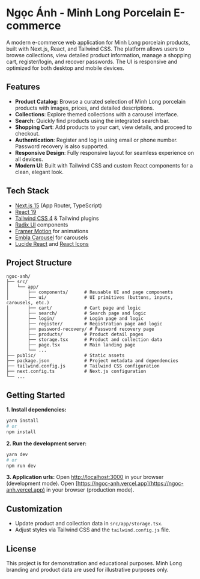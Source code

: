# Ngọc Ánh - Minh Long Porcelain E-commerce

A modern e-commerce web application for Minh Long porcelain products, built with Next.js, React, and Tailwind CSS. The platform allows users to browse collections, view detailed product information, manage a shopping cart, register/login, and recover passwords. The UI is responsive and optimized for both desktop and mobile devices.


## Features

- **Product Catalog**: Browse a curated selection of Minh Long porcelain products with images, prices, and detailed descriptions.
- **Collections**: Explore themed collections with a carousel interface.
- **Search**: Quickly find products using the integrated search bar.
- **Shopping Cart**: Add products to your cart, view details, and proceed to checkout.
- **Authentication**: Register and log in using email or phone number. Password recovery is also supported.
- **Responsive Design**: Fully responsive layout for seamless experience on all devices.
- **Modern UI**: Built with Tailwind CSS and custom React components for a clean, elegant look.


## Tech Stack

- [Next.js 15](https://nextjs.org/) (App Router, TypeScript)
- [React 19](https://react.dev/)
- [Tailwind CSS 4](https://tailwindcss.com/) & Tailwind plugins
- [Radix UI](https://www.radix-ui.com/) components
- [Framer Motion](https://www.framer.com/motion/) for animations
- [Embla Carousel](https://www.embla-carousel.com/) for carousels
- [Lucide React](https://lucide.dev/) and [React Icons](https://react-icons.github.io/react-icons/)


## Project Structure

```
ngoc-anh/
├── src/
│   └── app/
│       ├── components/      # Reusable UI and page components
│       ├── ui/              # UI primitives (buttons, inputs, carousels, etc.)
│       ├── cart/            # Cart page and logic
│       ├── search/          # Search page and logic
│       ├── login/           # Login page and logic
│       ├── register/        # Registration page and logic
│       ├── password-recovery/ # Password recovery page
│       ├── products/        # Product detail pages
│       ├── storage.tsx      # Product and collection data
│       ├── page.tsx         # Main landing page
│       └── ...
├── public/                  # Static assets
├── package.json             # Project metadata and dependencies
├── tailwind.config.js       # Tailwind CSS configuration
├── next.config.ts           # Next.js configuration
└── ...
```


## Getting Started

**1. Install dependencies:**
   ```bash
   yarn install
   # or
   npm install
   ```
**2. Run the development server:**
   ```bash
   yarn dev
   # or
   npm run dev
   ```
**3. Application urls:** 
   Open [http://localhost:3000](http://localhost:3000) in your browser (development mode).
   Open [https://ngoc-anh.vercel.app](https://ngoc-anh.vercel.app) in your browser (production mode).


## Customization

- Update product and collection data in `src/app/storage.tsx`.
- Adjust styles via Tailwind CSS and the `tailwind.config.js` file.


## License

This project is for demonstration and educational purposes. Minh Long branding and product data are used for illustrative purposes only.
